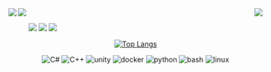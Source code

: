 <img src='https://github.com/user-attachments/assets/a2e75f74-e5cb-42bd-965a-4c203a661445' align='left'/>
<img src='https://github.com/user-attachments/assets/a2e75f74-e5cb-42bd-965a-4c203a661445' align='right'/>
<img src='https://github.com/user-attachments/assets/a2e75f74-e5cb-42bd-965a-4c203a661445' align='center'/>

<figure class="thrid"> 
  <img src="https://github.com/user-attachments/assets/a2e75f74-e5cb-42bd-965a-4c203a661445"></a>  
  <img src="https://github.com/user-attachments/assets/a2e75f74-e5cb-42bd-965a-4c203a661445"></a>  
  <img src="https://github.com/user-attachments/assets/a2e75f74-e5cb-42bd-965a-4c203a661445"></a>
</figure>

<div align="center">
  
  [![Top Langs](https://github-readme-stats.vercel.app/api/top-langs/?username=truemanburbank&layout=compact&langs_count=3)](https://github.com/anuraghazra/github-readme-stats)

  ![C#](https://img.shields.io/badge/C%23-239120?style=for-the-badge&logo=csharp&logoColor=white)
  ![C++](https://img.shields.io/badge/C%2B%2B-00599C?style=for-the-badge&logo=c%2B%2B&logoColor=white)
  ![unity](https://img.shields.io/badge/Unity-100000?style=for-the-badge&logo=unity&logoColor=white)
  ![docker](https://img.shields.io/badge/Docker-2496ED?style=for-the-badge&logo=docker&logoColor=white)
  ![python](https://img.shields.io/badge/Python-3776AB?style=for-the-badge&logo=python&logoColor=white)
  ![bash](https://img.shields.io/badge/Bash-4EAA25?style=for-the-badge&logo=gnubash&logoColor=white)
  ![linux](https://img.shields.io/badge/Linux-FCC624?style=for-the-badge&logo=linux&logoColor=white)
</div>

